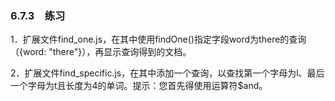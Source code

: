 ### 6.7.3　练习

1．扩展文件find_one.js，在其中使用findOne()指定字段word为there的查询（{word: "there"}），再显示查询得到的文档。

2．扩展文件find_specific.js，在其中添加一个查询，以查找第一个字母为l、最后一个字母为t且长度为4的单词。提示：您首先得使用运算符$and。



